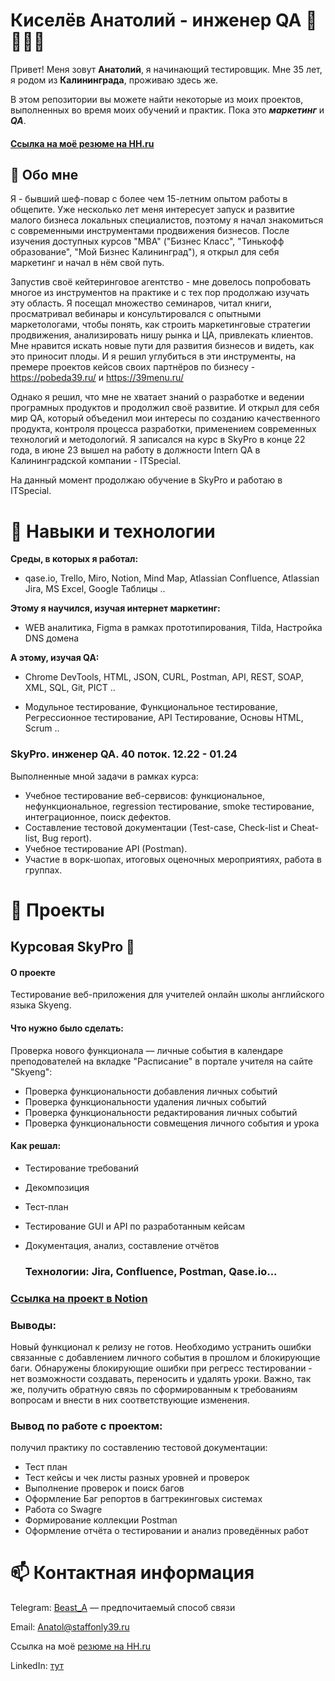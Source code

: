 # Киселёв Анатолий - инженер QA 🔎🐞📄🐛

Привет! Меня зовут __Анатолий__, я начинающий тестировщик. Мне 35 лет, я родом из __Калининграда__, проживаю здесь же.

В этом репозитории вы можете найти некоторые из моих проектов, выполненных во время моих обучений и практик. Пока это **_маркетинг_** и **_QA_**.
 #### <a href='https://kaliningrad.hh.ru/resume/8efcba06ff0be7985c0039ed1f384d74566675'>Ссылка на моё резюме на HH.ru</a> 

## 👋  Обо мне 
Я - бывший шеф-повар с более чем 15-летним опытом работы в общепите. Уже несколько лет меня интересует запуск и развитие малого бизнеса локальных специалистов, поэтому я начал знакомиться с современными инструментами продвижения бизнесов. После изучения доступных курсов "MBA" ("Бизнес Класс", "Тинькофф образование", "Мой Бизнес Калининград"), я открыл для себя маркетинг и начал в нём свой путь. 

Запустив своё кейтеринговое агентство - мне довелось попробовать многое из инструментов на практике и с тех пор продолжаю изучать эту область. Я посещал множество семинаров, читал книги, просматривал вебинары и консультировался с опытными маркетологами, чтобы понять, как строить маркетинговые стратегии продвижения, анализировать нишу рынка и ЦА, привлекать клиентов. Мне нравится искать новые пути для развития бизнесов и видеть, как это приносит плоды. И я решил углубиться в эти инструменты, на премере проектов кейсов своих партнёров по бизнесу - https://pobeda39.ru/ и https://39menu.ru/

Однако я решил, что мне не хватает знаний о разработке и ведении програмных продуктов и продолжил своё развитие. И открыл для себя мир QA, который объеденил мои интересы по созданию качественного продукта, контроля процесса разработки, применением современных технологий и методологий.
Я записался на курс в SkyPro в конце 22 года, в июне 23 вышел на работу в должности Intern QA в Калининградской компании - ITSpecial.

На данный момент продолжаю обучение в SkyPro и работаю в ITSpecial.

# 🌱 Навыки и технологии 
**Среды, в которых я работал:**
- qase.io, Trello, Miro, Notion, Mind Map, Atlassian Confluence, Atlassian Jira, MS Excel, Google Таблицы ..

**Этому я научился, изучая интернет маркетинг:**
- WEB аналитика, Figma в рамках прототипирования, Tilda, Настройка DNS домена

**А этому, изучая QA:**
- Chrome DevTools, HTML, JSON, CURL, Postman, API, REST, SOAP, XML, SQL, Git, PICT ..

- Модульное тестирование, Функциональное тестирование, Регрессионное тестирование, API Тестирование, Основы HTML, Scrum ..

<!-- не уверен, но релевантно Fiddler, Swagger, Android Studio, xCode, Charles, -->

### SkyPro. инженер QA. 40 поток. 12.22 - 01.24

Выполненные мной задачи в рамках курса:
- Учебное тестирование веб-сервисов: функциональное, нефункциональное, regression тестирование,
smoke тестирование, интеграционное, поиск дефектов.
- Составление тестовой документации (Test-case, Check-list и Cheat-list, Bug report).
- Учебное тестирование API (Postman).
- Участие в ворк-шопах, итоговых оценочных мероприятиях, работа в группах.

  
# 👀 Проекты
## Курсовая SkyPro 💞️
#### О проекте
Тестирование веб-приложения для учителей онлайн школы английского языка Skyeng.

#### Что нужно было сделать:
Проверка нового функционала — личные события в календаре преподователей на вкладке "Расписание" в портале учителя на сайте "Skyeng":
 - Проверка функциональности добавления личных событий
 - Проверка функциональности удаления личных событий
 - Проверка функциональности редактирования личных событий
 - Проверка функциональности совмещения личного события и урока
 
 #### Как решал:
 - Тестирование требований
 - Декомпозиция
 - Тест-план
 - Тестирование GUI и API по разработанным кейсам
 - Документация, анализ, составление отчётов
 
   ### Технологии: Jira, Confluence, Postman, Qase.io...
###  <a href='https://beast19.notion.site/1-2-public-36c77caf504e49958f3b0cad54c84c04?pvs=4'>Ссылка на проект в Notion</a> 
### Выводы:
Новый функционал к релизу не готов. Необходимо устранить ошибки связанные с добавлением личного события в прошлом и блокирующие баги. Обнаружены блокирующие ошибки при регресс тестировании - нет возможности создавать, переносить и удалять уроки. Важно, так же, получить обратную связь по сформированным к требованиям вопросам и внести в них соответствующие изменения.
   ### Вывод по работе с проектом:

получил практику по составлению тестовой документации:

- Тест план
- Тест кейсы и чек листы разных уровней и проверок
- Выполнение проверок и поиск багов
- Оформление Баг репортов в багтрекинговых системах
- Работа со Swagre
- Формирование коллекции Postman
- Оформление отчёта о тестировании и анализ проведённых работ

# 📫 Контактная информация
Telegram:  <a href='https://t.me/Beast_A'>Beast_A</a> — предпочитаемый способ связи

Email: <a href="mailto:Anatol@staffonly39.ru">Anatol@staffonly39.ru</a>

 Ссылка на моё <a href='https://kaliningrad.hh.ru/resume/8efcba06ff0be7985c0039ed1f384d74566675'> резюме на HH.ru</a> 

  LinkedIn: <a href="www.linkedin.com/in/%D0%B0%D0%BD%D0%B0%D1%82%D0%BE%D0%BB%D0%B8%D0%B9-%D0%BA%D0%B8%D1%81%D0%B5%D0%BB%D1%91%D0%B2-4b122291">тут</a>
